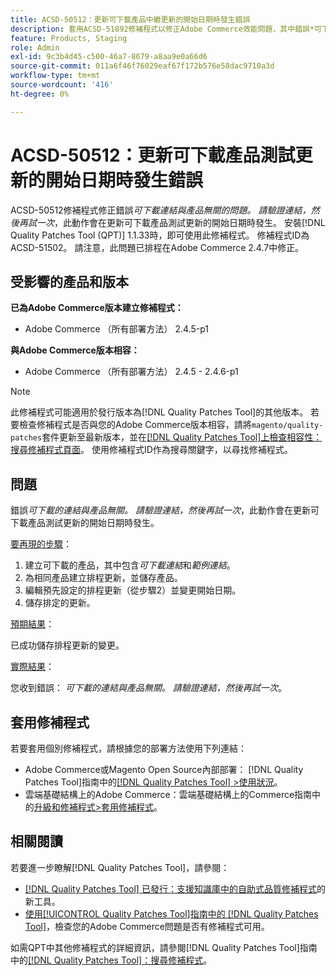 ```yaml
---
title: ACSD-50512：更新可下載產品中繼更新的開始日期時發生錯誤
description: 套用ACSD-51892修補程式以修正Adobe Commerce效能問題，其中錯誤*可下載連結與產品無關。請確認連結，然後再試一次* （在更新可下載產品測試版更新的開始日期時發生）。
feature: Products, Staging
role: Admin
exl-id: 9c3b4d45-c500-46a7-8679-a8aa9e0a66d6
source-git-commit: 011a6f46f76029eaf67f172b576e58dac9710a3d
workflow-type: tm+mt
source-wordcount: '416'
ht-degree: 0%

---
```


# ACSD-50512：更新可下載產品測試更新的開始日期時發生錯誤

ACSD-50512修補程式修正錯誤&#x200B;*可下載連結與產品無關的問題。 請驗證連結，然後再試一次*，此動作會在更新可下載產品測試更新的開始日期時發生。 安裝[!DNL Quality Patches Tool (QPT)] 1.1.33時，即可使用此修補程式。 修補程式ID為ACSD-51502。 請注意，此問題已排程在Adobe Commerce 2.4.7中修正。

## 受影響的產品和版本

**已為Adobe Commerce版本建立修補程式：**

* Adobe Commerce （所有部署方法） 2.4.5-p1

**與Adobe Commerce版本相容：**

* Adobe Commerce （所有部署方法） 2.4.5 - 2.4.6-p1

>[!NOTE]
>
>此修補程式可能適用於發行版本為[!DNL Quality Patches Tool]的其他版本。 若要檢查修補程式是否與您的Adobe Commerce版本相容，請將`magento/quality-patches`套件更新至最新版本，並在[[!DNL Quality Patches Tool]上檢查相容性：搜尋修補程式頁面](https://experienceleague.adobe.com/tools/commerce-quality-patches/index.html)。 使用修補程式ID作為搜尋關鍵字，以尋找修補程式。

## 問題

錯誤&#x200B;*可下載的連結與產品無關。 請驗證連結，然後再試一次*，此動作會在更新可下載產品測試更新的開始日期時發生。

<u>要再現的步驟</u>：

1. 建立可下載的產品，其中包含&#x200B;*可下載連結*&#x200B;和&#x200B;*範例連結*。
1. 為相同產品建立排程更新，並儲存產品。
1. 編輯預先設定的排程更新（從步驟2）並變更開始日期。
1. 儲存排定的更新。

<u>預期結果</u>：

已成功儲存排程更新的變更。

<u>實際結果</u>：

您收到錯誤： *可下載的連結與產品無關。 請驗證連結，然後再試一次*。

## 套用修補程式

若要套用個別修補程式，請根據您的部署方法使用下列連結：

* Adobe Commerce或Magento Open Source內部部署： [!DNL Quality Patches Tool]指南中的[[!DNL Quality Patches Tool] >使用狀況](/help/tools/quality-patches-tool/usage.md)。
* 雲端基礎結構上的Adobe Commerce：雲端基礎結構上的Commerce指南中的[升級和修補程式>套用修補程式](https://experienceleague.adobe.com/docs/commerce-cloud-service/user-guide/develop/upgrade/apply-patches.html)。

## 相關閱讀

若要進一步瞭解[!DNL Quality Patches Tool]，請參閱：

* [[!DNL Quality Patches Tool] 已發行：支援知識庫中的自助式品質修補程式](https://experienceleague.adobe.com/en/docs/commerce-operations/tools/quality-patches-tool/quality-patches-tool-to-self-serve-quality-patches)的新工具。
* [使用[!UICONTROL Quality Patches Tool]指南中的 [!DNL Quality Patches Tool]](/help/tools/quality-patches-tool/patches-available-in-qpt/check-patch-for-magento-issue-with-magento-quality-patches.md)，檢查您的Adobe Commerce問題是否有修補程式可用。


如需QPT中其他修補程式的詳細資訊，請參閱[!DNL Quality Patches Tool]指南中的[[!DNL Quality Patches Tool]：搜尋修補程式](https://experienceleague.adobe.com/tools/commerce-quality-patches/index.html)。
